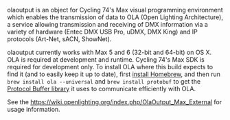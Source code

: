 olaoutput is an object for Cycling 74's Max visual programming environment which enables the
transmission of data to OLA (Open Lighting Architecture), a service allowing transmission and
receiving of DMX information via a variety of hardware (Entec DMX USB Pro, uDMX, DMX King) and
IP protocols (Art-Net, sACN, ShowNet).

olaoutput currently works with Max 5 and 6 (32-bit and 64-bit) on OS X. OLA is required at development
and runtime. Cycling 74's Max SDK is required for development only. To install OLA where this build
expects to find it (and to easily keep it up to date), first [install Homebrew](http://brew.sh), and then run
`brew install ola --universal` and `brew install protobuf` to get the
[Protocol Buffer library](https://github.com/google/protobuf/) it uses to communicate efficiently with OLA.

See the https://wiki.openlighting.org/index.php/OlaOutput_Max_External for usage information.
